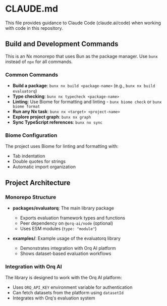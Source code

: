 # CLAUDE.md

This file provides guidance to Claude Code (claude.ai/code) when working with code in this repository.

## Build and Development Commands

This is an Nx monorepo that uses Bun as the package manager. Use `bunx` instead of `npx` for all commands.

### Common Commands

- **Build a package**: `bunx nx build <package-name>` (e.g., `bunx nx build evaluatorq`)
- **Type checking**: `bunx nx typecheck <package-name>`
- **Linting**: Use Biome for formatting and linting - `bunx biome check` or `bunx biome format`
- **Run any Nx task**: `bunx nx <target> <project-name>`
- **Explore project graph**: `bunx nx graph`
- **Sync TypeScript references**: `bunx nx sync`

### Biome Configuration

The project uses Biome for linting and formatting with:
- Tab indentation
- Double quotes for strings
- Automatic import organization

## Project Architecture

### Monorepo Structure

- **packages/evaluatorq**: The main library package
  - Exports evaluation framework types and functions
  - Peer dependency on `@orq-ai/node` (optional)
  - Uses ESM modules (`type: "module"`)
  
- **examples/**: Example usage of the evaluatorq library
  - Demonstrates integration with Orq AI platform
  - Shows dataset-based evaluation workflows

### Integration with Orq AI

The library is designed to work with the Orq AI platform:
- Uses `ORQ_API_KEY` environment variable for authentication
- Can fetch datasets from the platform using `datasetId`
- Integrates with Orq's evaluation system